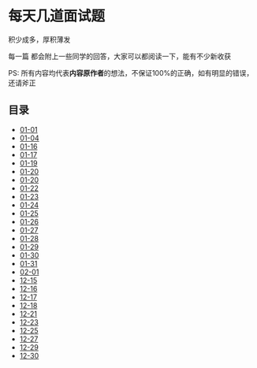 # 每天几道面试题
积少成多，厚积薄发

每一篇 都会附上一些同学的回答，大家可以都阅读一下，能有不少新收获

PS: 所有内容均代表**内容原作者**的想法，不保证100%的正确，如有明显的错误，还请斧正

## 目录
* [01-01](./01-01.md)
* [01-04](./01-04.md)
* [01-16](./01-16.md)
* [01-17](./01-17.md)
* [01-19](./01-19.md)
* [01-20](./01-20.md)
* [01-20](./01-21.md)
* [01-22](./01-22.md)
* [01-23](./01-23.md)
* [01-24](./01-24.md)
* [01-25](./01-25.md)
* [01-26](./01-26.md)
* [01-27](./01-27.md)
* [01-28](./01-28.md)
* [01-29](./01-29.md)
* [01-30](./01-30.md)
* [01-31](./01-31.md)
* [02-01](./02-01.md)
* [12-15](./12-15.md)
* [12-16](./12-16.md)
* [12-17](./12-17.md)
* [12-18](./12-18.md)
* [12-21](./12-21.md)
* [12-23](./12-23.md)
* [12-25](./12-25.md)
* [12-27](./12-27.md)
* [12-29](./12-29.md)
* [12-30](./12-30.md)

<tongji/>